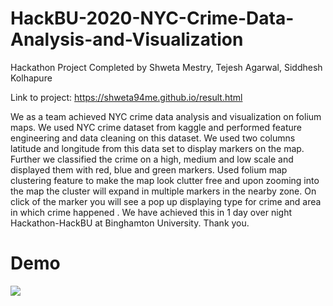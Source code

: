 # HackBU-2020-NYC-Crime-Data-Analysis-and-Visualization

Hackathon Project Completed by Shweta Mestry, Tejesh Agarwal, Siddhesh Kolhapure

Link to project: https://shweta94me.github.io/result.html

We as a team achieved NYC crime data analysis and visualization on folium maps. We used NYC crime dataset from kaggle and performed feature engineering and data cleaning on this dataset. We used two columns latitude and longitude from this data set to display markers on the map. Further we classified the crime on a high, medium and low scale and displayed them with red, blue and green markers.
Used folium map clustering feature to make the map look clutter free and upon zooming into the map the cluster will expand in multiple markers in the nearby zone. On click of the marker you will see a pop up displaying type for crime and area in which crime happened . We have achieved this in 1 day over night Hackathon-HackBU at Binghamton University. Thank you.

# Demo

![](demo/demo.gif)

